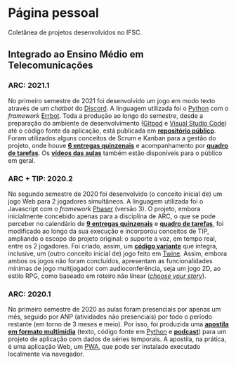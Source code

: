 # Página pessoal

Coletânea de projetos desenvolvidos no IFSC.

## Integrado ao Ensino Médio em Telecomunicações

### ARC: 2021.1

No primeiro semestre de 2021 foi desenvolvido um jogo em modo texto através de um _chatbot_ do [Discord](https://discord.com). A linguagem utilizada foi o [Python](https://python.org) com o _framework_ [Errbot](https://errbot.io). Toda a produção ao longo do semestre, desde a preparação do ambiente de desenvolvimento ([Gitpod](https://gitpod.io) e [Visual Studio Code](https://code.visualstudio.com)) até o código fonte da aplicação, está publicada em [**repositório público**](https://github.com/boidacarapreta/arc20211). Foram utilizados alguns conceitos de Scrum e Kanban para a gestão do projeto, onde houve [**6 entregas quinzenais**](https://github.com/boidacarapreta/arc20211/milestones?direction=asc&sort=due_date) e acompanhamento por [**quadro de tarefas**](https://github.com/boidacarapreta/arc20211/projects/1?fullscreen=true). Os [**vídeos das aulas**](https://www.youtube.com/watch?v=ZTtCJd5yaPE&list=PLje9mMro7hT38y3rPVQlX3N3MFuRXicKc) também estão disponíveis para o público em geral.

### ARC + TIP: 2020.2

No segundo semestre de 2020 foi desenvolvido (o conceito inicial de) um jogo Web para 2 jogadores simultâneos. A linguagem utilizada foi o Javascript com o _framework_ [Phaser](https://phaser.io) (versão 3). O projeto, embora inicialmente concebido apenas para a disciplina de ARC, o que se pode perceber no calendário de [**9 entregas quinzenais**](https://github.com/boidacarapreta/arc20202/milestones?direction=asc&sort=due_date) e [**quadro de tarefas**](https://github.com/boidacarapreta/arc20202/projects/1?fullscreen=true), foi modificado ao longo da sua execução e incorporou conceitos de TIP, ampliando o escopo do projeto original: o suporte a voz, em tempo real, entre os 2 jogadores. Foi criado, assim, um [**código variante**](https://github.com/boidacarapreta/arc20202/tree/tip) que integra, inclusive, um (outro conceito inicial de) jogo feito em [Twine](https://twinery.org). Assim, embora ambos os jogos não foram concluídos, apresentam as funcionalidades mínimas de jogo multijogador com audioconferência, seja um jogo 2D, ao estilo RPG, como baseado em roteiro não linear ([*choose your story*](https://chooseyourstory.com)).

### ARC: 2020.1

No primeiro semestre de 2020 as aulas foram presenciais por apenas um mês, seguido por ANP (atividades não presenciais) por todo o período restante (em torno de 3 meses e meio). Por isso, foi produzida uma [**apostila em formato multimídia**](https://boidacarapreta.github.io/arc20201) (texto, código fonte em [Python](https://python.org) e [**podcast**](https://anchor.fm/boidacarapreta)) para um projeto de aplicação com dados de séries temporais. A apostila, na prática, é uma aplicação Web, um [PWA](https://developer.mozilla.org/pt-BR/docs/Web/Progressive_web_apps), que pode ser instalado executado localmente via navegador.
